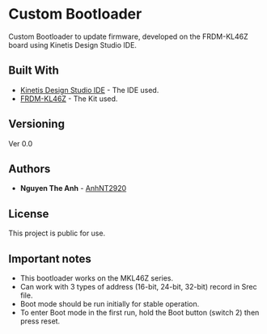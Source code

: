 # Custom Bootloader

Custom Bootloader to update firmware, developed on the FRDM-KL46Z board using Kinetis Design Studio IDE.

## Built With

* [Kinetis Design Studio IDE](https://www.nxp.com/design/design-center/development-boards-and-designs/design-studio-integrated-development-environment-ide:KDS_IDE) - The IDE used.
* [FRDM-KL46Z](https://www.nxp.com/design/design-center/development-boards-and-designs/general-purpose-mcus/freedom-development-platform-for-kinetis-kl3x-and-kl4x-mcus:FRDM-KL46Z) - The Kit used.

## Versioning

Ver 0.0

## Authors

* **Nguyen The Anh** - [AnhNT2920](https://github.com/AnhNT2920)

## License

This project is public for use.

## Important notes

* This bootloader works on the MKL46Z series.
* Can work with 3 types of address (16-bit, 24-bit, 32-bit) record in Srec file.
* Boot mode should be run initially for stable operation.
* To enter Boot mode in the first run, hold the Boot button (switch 2) then press reset.
